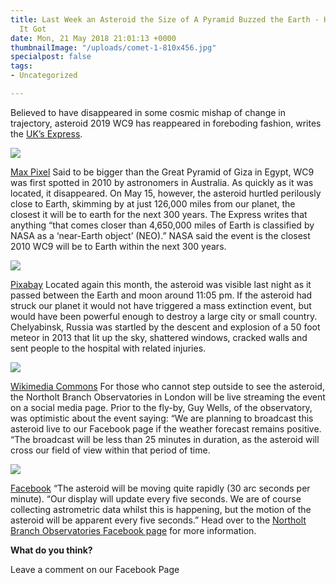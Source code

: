 ```yaml
---
title: Last Week an Asteroid the Size of A Pyramid Buzzed the Earth - Here's How Close
  It Got
date: Mon, 21 May 2018 21:01:13 +0000
thumbnailImage: "/uploads/comet-1-810x456.jpg"
specialpost: false
tags:
- Uncategorized

---
```

Believed to have disappeared in some cosmic mishap of change in trajectory, asteroid 2019 WC9 has reappeared in foreboding fashion, writes the [UK’s Express](https://www.express.co.uk/news/science/959515/asteroid-nasa-near-earth-object-how-to-watch-asteroid-2010-wc9-chelyabinsk). 

![](http://newsattorneys.staging.wpengine.com/wp-content/uploads/2018/05/asteroid-earth-max-pixel-1024x576.jpg) 

[Max Pixel](https://www.maxpixel.net/Earth-Blender-Armageddon-3d-Asteroid-Apocalypse-2104385) Said to be bigger than the Great Pyramid of Giza in Egypt, WC9 was first spotted in 2010 by astronomers in Australia. As quickly as it was located, it disappeared. On May 15, however, the asteroid hurtled perilously close to Earth, skimming by at just 126,000 miles from our planet, the closest it will be to earth for the next 300 years. The Express writes that anything “that comes closer than 4,650,000 miles of Earth is classified by NASA as a ‘near-Earth object’ (NEO).” NASA said the event is the closest 2010 WC9 will be to Earth within the next 300 years. 

![](http://newsattorneys.staging.wpengine.com/wp-content/uploads/2018/05/comet-1024x576.jpg) 

[Pixabay](https://pixabay.com/en/space-stars-comet-astronomy-1486556/) Located again this month, the asteroid was visible last night as it passed between the Earth and moon around 11:05 pm. If the asteroid had struck our planet it would not have triggered a mass extinction event, but would have been powerful enough to destroy a large city or small country. Chelyabinsk, Russia was startled by the descent and explosion of a 50 foot meteor in 2013 that lit up the sky, shattered windows, cracked walls and sent people to the hospital with related injuries. 

![](http://newsattorneys.staging.wpengine.com/wp-content/uploads/2018/05/Planetoid_crashing_into_primordial_Earth-1024x775.jpg) 

[Wikimedia Commons](https://commons.wikimedia.org/wiki/File:Planetoid_crashing_into_primordial_Earth.jpg) For those who cannot step outside to see the asteroid, the Northolt Branch Observatories in London will be live streaming the event on a social media page. Prior to the fly-by, Guy Wells, of the observatory, was optimistic about the event saying: “We are planning to broadcast this asteroid live to our Facebook page if the weather forecast remains positive. “The broadcast will be less than 25 minutes in duration, as the asteroid will cross our field of view within that period of time. 

![](http://newsattorneys.staging.wpengine.com/wp-content/uploads/2018/05/asteroid-livestream.jpg)

 [Facebook](https://www.facebook.com/NBObservatories/) “The asteroid will be moving quite rapidly (30 arc seconds per minute). “Our display will update every five seconds. We are of course collecting astrometric data whilst this is happening, but the motion of the asteroid will be apparent every five seconds.” Head over to the [Northolt Branch Observatories Facebook page](https://www.facebook.com/NBObservatories/) for more information.

**What do you think?**

Leave a comment on our Facebook Page